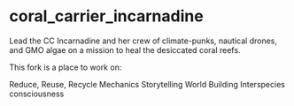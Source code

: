 # coral_carrier_incarnadine
Lead the CC Incarnadine and her crew of climate-punks, nautical drones, and GMO algae on a mission to heal the desiccated coral reefs.

This fork is a place to work on:

Reduce, Reuse, Recycle Mechanics
Storytelling
World Building
Interspecies consciousness
